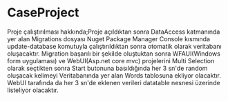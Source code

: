# CaseProject

Proje çalıştırılması hakkında;Proje açıldıktan sonra DataAccess katmanında yer alan Migrations dosyası Nuget Package Manager Console kısmında update-database komutuyla çalıştırıldıktan sonra otomatik olarak veritabanı oluşacaktır. Migration başarılı bir şekilde oluştuktan sonra WFAUI(Windows form uygulaması) ve WebUI(Asp.net core mvc) projelerini Multi Selection olarak seçtikten sonra Start butonuna basıldığında her 3 sn'de random oluşacak kelimeyi Veritabanında yer alan Words tablosuna ekliyor olacaktır. WebUI tarafında da her 3 sn'de eklenen verileri datatable nesnesi üzerinde listeliyor olacaktır.
